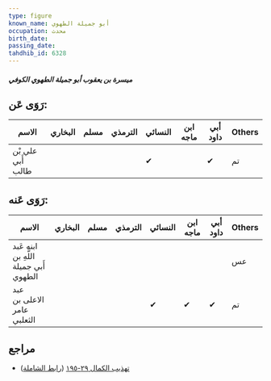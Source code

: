 ```yaml
---
type: figure
known_name: أبو جميلة الطهوي
occupation: محدث
birth_date:
passing_date:
tahdhib_id: 6328
---
```

##### ميسرة بن يعقوب أبو جميلة الطهوي الكوفي

## رَوَى عَن:
| الاسم             | البخاري | مسلم | الترمذي | النسائي | ابن ماجه | أبي داود | Others |
| ----------------- | ------- | ---- | ------- | ------- | -------- | -------- | ------ |
| علي بْن أَبي طالب |         |      |         | ✔       |          | ✔        | تم     |
## رَوَى عَنه:
| الاسم                                  | البخاري | مسلم | الترمذي | النسائي | ابن ماجه | أبي داود | Others |
| -------------------------------------- | ------- | ---- | ------- | ------- | -------- | -------- | ------ |
| ابنه عَبد اللَّهِ بن أَبي جميلة الطهوي |         |      |         |         |          |          | عس     |
| عبد الاعلى بن عامر الثعلبي             |         |      |         | ✔       | ✔        | ✔        | تم     |
## مراجع
- [تهذيب الكمال ٢٩-١٩٥](obsidian://open?vault=Tahdhib-al-Kamal&file=Figures/٦٣٢٨-ميسرة%20بن%20يعقوب%20أبو%20جميلة%20الطهوي%20الكوفي) ([رابط الشاملة](https://shamela.ws/book/3722/15766))